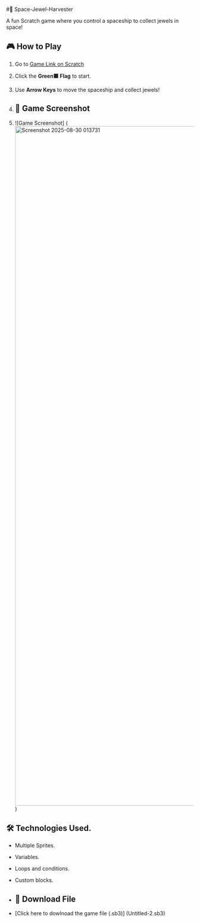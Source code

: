 #🚀 Space-Jewel-Harvester

A fun Scratch game where you control a spaceship to collect jewels in space!

## 🎮 How to Play
1. Go to [Game Link on Scratch](https://scratch.mit.edu/projects/1210798223 )
2. Click the **Green🟩 Flag** to start.
3. Use **Arrow Keys** to move the spaceship and collect jewels!

4. ## 📸 Game Screenshot
5. ![Game Screenshot] (<img width="2427" height="1821" alt="Screenshot 2025-08-30 013731" src="https://github.com/user-attachments/assets/af7f3392-830a-4a55-86a0-907c9612392d" /> )

## 🛠️ Technologies Used.
- Multiple Sprites.
- Variables.
- Loops and conditions.
- Custom blocks.

- ## 📩 Download File
- [Click here to dowlnoad the game file (.sb3)] (Untitled-2.sb3)
